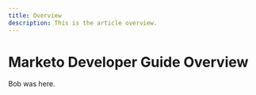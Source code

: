 ```yaml
---
title: Overview
description: This is the article overview.
---
```


# Marketo Developer Guide Overview

Bob was here.

<!--
This is the landing page of the user guide. It should be the first list item in the TOC.md file.

See other user landing pages to get ideas.
-->
